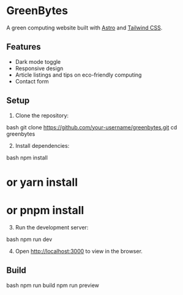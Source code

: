 # GreenBytes

A green computing website built with [Astro](https://astro.build/) and [Tailwind CSS](https://tailwindcss.com/).

## Features

- Dark mode toggle
- Responsive design
- Article listings and tips on eco-friendly computing
- Contact form

## Setup

1. Clone the repository:

bash
git clone https://github.com/your-username/greenbytes.git
cd greenbytes

2. Install dependencies:

bash
npm install
# or yarn install
# or pnpm install

3. Run the development server:

bash
npm run dev

4. Open [http://localhost:3000](http://localhost:3000) to view in the browser.

## Build

bash
npm run build
npm run preview
